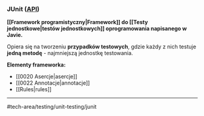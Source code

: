 ### JUnit ([API](https://junit.org/junit4/javadoc/latest/index.html))

**[[Framework programistyczny|Framework]] do [[Testy jednostkowe|testów jednostkowych]] oprogramowania napisanego w Javie.** 

Opiera się na tworzeniu **przypadków testowych**, gdzie każdy z nich testuje **jedną metodę** - najmniejszą jednostkę testowania.

**Elementy frameworka:**
- [[0020 Asercje|asercje]]
- [[0022 Annotacje|annotacje]]
- [[Rules|rules]]

---
#tech-area/testing/unit-testing/junit 